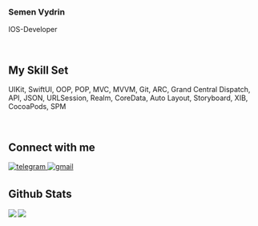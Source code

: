 ### Semen Vydrin
IOS-Developer
  
  

<br/>  


## My Skill Set 

UIKit, SwiftUI, OOP, POP, MVC, MVVM, Git, ARC, Grand Central Dispatch, API, JSON, URLSession, Realm, CoreData, Auto Layout, Storyboard, XIB, CocoaPods, SPM  

<br/>  


## Connect with me  
<a href="https://t.me/CemenVy" target="_blank">
  <img src=https://img.shields.io/badge/telegram-%232CA5E0.svg?&style=for-the-badge&logo=telegram&logoColor=white alt=telegram style="margin-bottom: 5px;" />
</a>

<a href="mailto:semen.vydrin0108.email@gmail.com" target="_blank">
  <img src=https://img.shields.io/badge/Gmail-%23D14836.svg?&style=for-the-badge&logo=gmail&logoColor=white alt=gmail style="margin-bottom: 5px;" />
</a>

<br/>  


## Github Stats  
<img src="https://github-readme-stats.vercel.app/api/top-langs/?username=CemenVy&hide_border=true&layout=compact" align="left" />  

<img src="https://github-readme-stats.vercel.app/api?username=CemenVy&show_icons=true&count_private=true&hide_border=true" align="left" />  

<br/>  
